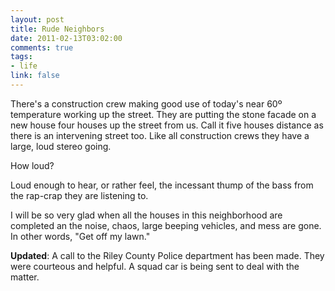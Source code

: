 ```yaml
--- 
layout: post
title: Rude Neighbors
date: 2011-02-13T03:02:00
comments: true
tags:
- life
link: false
---
```

There's a construction crew making good use of today's near 60º temperature working up the street. They are putting the stone facade on a new house four houses up the street from us. Call it five houses distance as there is an intervening street too. Like all construction crews they have a large, loud stereo going.

How loud?

Loud enough to hear, or rather feel, the incessant thump of the bass from the rap-crap they are listening to.

I will be so very glad when all the houses in this neighborhood are completed an the noise, chaos, large beeping vehicles, and mess are gone. In other words, "Get off my lawn."

<strong>Updated</strong>: A call to the Riley County Police department has been made. They were courteous and helpful. A squad car is being sent to deal with the matter.
